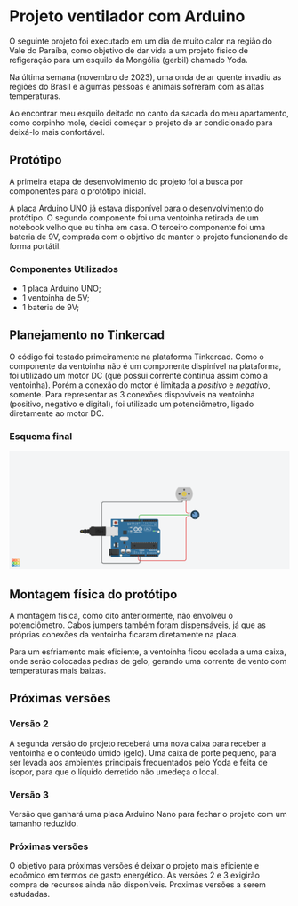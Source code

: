 # Projeto ventilador com Arduino 

O seguinte projeto foi executado em um dia de muito calor na região do Vale do Paraíba, como objetivo de dar vida a um projeto físico de refigeração para um esquilo da Mongólia (gerbil) chamado Yoda.

Na última semana (novembro de 2023), uma onda de ar quente invadiu as regiões do Brasil e algumas pessoas e animais sofreram com as altas temperaturas.

Ao encontrar meu esquilo deitado no canto da sacada do meu apartamento, como corpinho mole, decidi começar o projeto de ar condicionado para deixá-lo mais confortável.

## Protótipo

A primeira etapa de desenvolvimento do projeto foi a busca por componentes para o protótipo inicial.

A placa Arduino UNO já estava disponível para o desenvolvimento do protótipo. O segundo componente foi uma ventoinha retirada de um notebook velho que eu tinha em casa. O terceiro componente foi uma bateria de 9V, comprada com o objrtivo de manter o projeto funcionando de forma portátil.

### Componentes Utilizados
- 1 placa Arduino UNO;
- 1 ventoinha de 5V;
- 1 bateria de 9V;

## Planejamento no Tinkercad

O código foi testado primeiramente na plataforma Tinkercad. Como o componente da ventoinha não é um componente dispinível na plataforma, foi utilizado um motor DC (que possui corrente contínua assim como a ventoinha). Porém a conexão do motor é limitada a *positivo* e *negativo*, somente. Para representar as 3 conexões dispovíveis na ventoinha (positivo, negativo e digital), foi utilizado um potenciômetro, ligado diretamente ao motor DC.

### Esquema final

![](img/sketch.png)

## Montagem física do protótipo

A montagem física, como dito anteriormente, não envolveu o potenciômetro. Cabos jumpers também foram dispensáveis, já que as próprias conexões da ventoinha ficaram diretamente na placa.

Para um esfriamento mais eficiente, a ventoinha ficou ecolada a uma caixa, onde serão colocadas pedras de gelo, gerando uma corrente de vento com temperaturas mais baixas.


## Próximas versões

### Versão 2

A segunda versão do projeto receberá uma nova caixa para receber a ventoinha e o conteúdo úmido (gelo). 
Uma caixa de porte pequeno, para ser levada aos ambientes principais frequentados pelo Yoda e feita de isopor, para que o líquido derretido não umedeça o local.

### Versão 3

Versão que ganhará uma placa Arduino Nano para fechar o projeto com um tamanho reduzido.

### Próximas versões

O objetivo para próximas versões é deixar o projeto mais eficiente e ecoômico em termos de gasto energético. As versões 2 e 3 exigirão compra de recursos ainda não disponíveis. Proximas versões a serem estudadas.